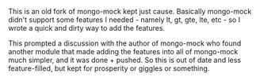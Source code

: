This is an old fork of mongo-mock kept just cause. Basically mongo-mock didn't support some features I needed - namely lt, gt, gte, lte, etc - so I wrote a quick and dirty way to add the features.

This prompted a discussion with the author of mongo-mock who found another module that made adding the features into all of mongo-mock much simpler, and it was done + pushed. So this is out of date and less feature-filled, but kept for prosperity or giggles or something.
